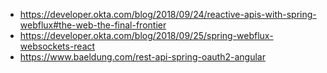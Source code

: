 - https://developer.okta.com/blog/2018/09/24/reactive-apis-with-spring-webflux#the-web-the-final-frontier
- https://developer.okta.com/blog/2018/09/25/spring-webflux-websockets-react
- https://www.baeldung.com/rest-api-spring-oauth2-angular